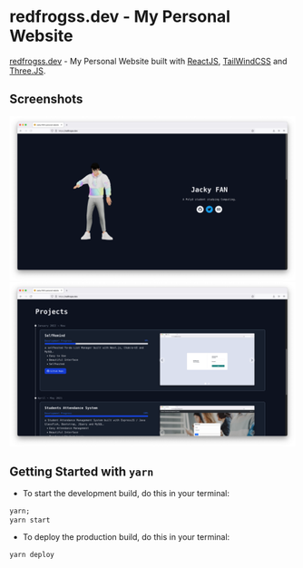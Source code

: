 # redfrogss.dev - My Personal Website
[redfrogss.dev](https://redfrogss.dev) - My Personal Website built with [ReactJS](https://reactjs.org/), [TailWindCSS](https://tailwindcss.com/) and [Three.JS](https://threejs.org/).

## Screenshots
![Screenshots of My Personal Website](./readme-img/01.png "Screenshots of My Personal Website")
![Screenshots of My Personal Website](./readme-img/02.png "Screenshots of My Personal Website")

## Getting Started with `yarn`
- To start the development build, do this in your terminal:
```
yarn;
yarn start
```

- To deploy the production build, do this in your terminal:
```
yarn deploy
```